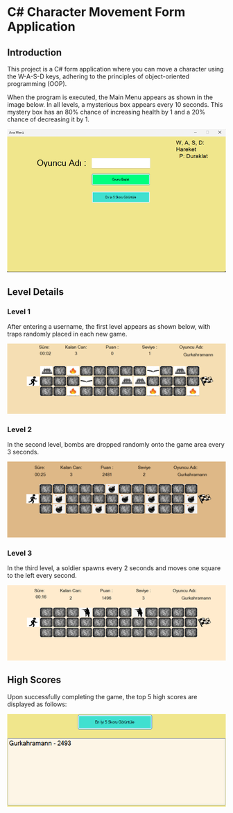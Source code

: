 # C# Character Movement Form Application

## Introduction
This project is a C# form application where you can move a character using the W-A-S-D keys, adhering to the principles of object-oriented programming (OOP).

When the program is executed, the Main Menu appears as shown in the image below. In all levels, a mysterious box appears every 10 seconds. This mystery box has an 80% chance of increasing health by 1 and a 20% chance of decreasing it by 1.

![Main Menu Illustration](Screenshots/Screenshot_1.png)

## Level Details

### Level 1
After entering a username, the first level appears as shown below, with traps randomly placed in each new game.

![Level 1 Illustration](Screenshots/Screenshot_2.png)

### Level 2
In the second level, bombs are dropped randomly onto the game area every 3 seconds.

![Level 2 Illustration](Screenshots/Screenshot_3.png)

### Level 3
In the third level, a soldier spawns every 2 seconds and moves one square to the left every second.

![Level 3 Illustration](Screenshots/Screenshot_4.png)

## High Scores
Upon successfully completing the game, the top 5 high scores are displayed as follows:

![High Scores Illustration](Screenshots/Screenshot_6.png)



